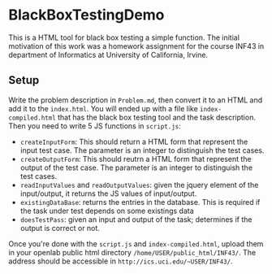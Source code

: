 # BlackBoxTestingDemo
This is a HTML tool for black box testing a simple function. The initial motivation of this work was a homework assignment for the course INF43 in department of Informatics at University of California, Irvine. 

## Setup
Write the problem description in `Problem.md`, then convert it to an HTML and add it to the `index.html`. You will ended up with a file like `index-compiled.html` that has the black box testing tool and the task description. Then you need to write 5 JS functions in `script.js`:

- `createInputForm`: This should return a HTML form that represent the input test case. The parameter is an integer to distinguish the test cases.
- `createOutputForm`: This should reutrn a HTML form that represent the output of the test case. The parameter is an integer to distinguish the test cases.
- `readInputValues` and `readOutputValues`: given the jquery element of the input/output, it returns the JS values of input/output.
- `existingDataBase`: returns the entries in the database. This is required if the task under test depends on some existings data
- `doesTestPass`: given an input and output of the task; determines if the output is correct or not.

Once you're done with the `script.js` and `index-compiled.html`, upload them in your openlab public html directory `/home/USER/public_html/INF43/`. The address should be accessible in `http://ics.uci.edu/~USER/INF43/`. 
